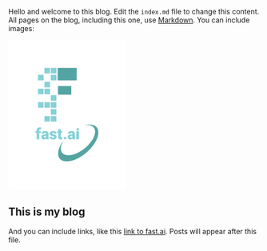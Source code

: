 Hello and welcome to this blog. Edit the `index.md` file to change this content. All pages on the blog, including this one, use [Markdown](https://guides.github.com/features/mastering-markdown/). You can include images:

![Image of fast.ai logo](images/logo.png)

## This is my blog
And you can include links, like this [link to fast.ai](https://www.fast.ai). Posts will appear after this file. 
